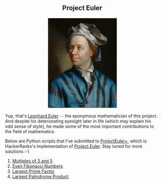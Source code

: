 ## <p align="center">Project Euler</p>

<p align="center">
	<img src="Leonhard_Euler.jpg" width="225">
</p>

Yup, that's [Leonhard Euler](https://en.wikipedia.org/wiki/Leonhard_Euler) -- the eponymous mathematician of this project. And despite his deteriorating eyesight later in life (which may explain his odd sense of style), he made some of the most important contributions to the field of mathematics. 

Below are Python scripts that I've submitted to [ProjectEuler+](https://www.hackerrank.com/contests/projecteuler/challenges), which is  HackerRanks's implementation of [Project Euler](https://projecteuler.net). Stay tuned for more solutions :-)

1. [Multiples of 3 and 5](/solutions/001_multiples_of_3_and_5.py)
2. [Even Fibonacci Numbers](/solutions/002_even_fibonacci_numbers.py)
3. [Largest Prime Factor](/solutions/003_largest_prime_factor.py)
3. [Largest Palindrome Product](/solutions/004_largest_palindrome_product.py)